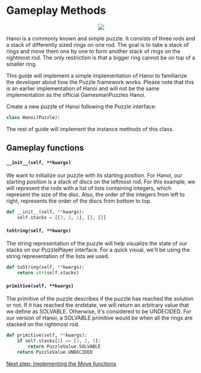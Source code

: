 # Gameplay Methods
<p align="center">
<img src='assets/Tower_of_hanoi.jpeg'>
</p>

Hanoi is a commonly known and simple puzzle. It consists of three rods and a stack of differently sized rings on one rod. The goal is to take a stack of rings and move them one by one to form another stack of rings on the rightmost rod. The only restriction is that a bigger ring cannot be on top of a smaller ring.

This guide will implement a simple implementation of Hanoi to familiarize the developer about how the Puzzle framework works. Please note that this is an earlier implementation of Hanoi and will not be the same implementation as the official GamesmanPuzzles Hanoi.

Create a new puzzle of Hanoi following the Puzzle interface:
```python
class Hanoi(Puzzle):
```

The rest of guide will implement the instance methods of this class.

## Gameplay functions
#### `__init__(self, **kwargs)`
We want to initialize our puzzle with its starting position. For Hanoi, our starting position is a stack of discs on the leftmost rod. For this example, we will represent the rods with a list of lists containing integers, which represent the size of the disc. Also, the order of the integers from left to right, represents the order of the discs from bottom to top.
```python
def __init__(self, **kwargs):
    self.stacks = [[3, 2, 1], [], []]
```
#### `toString(self, **kwargs)`
The string representation of the puzzle will help visualize the state of our stacks on our PuzzlePlayer interface. For a quick visual, we'll be using the string representation of the lists we used.
```python
def toString(self, **kwargs):
    return str(self.stacks)
```
#### `primitive(self, **kwargs)`
The primitive of the puzzle describes if the puzzle has reached the solution or not. If it has reached the endstate, we will return an arbitrary value that we define as SOLVABLE. Otherwise, it's considered to be UNDECIDED. For our version of Hanoi, a SOLVABLE primitive would be when all the rings are stacked on the rightmost rod.
```python
def primitive(self, **kwargs):
    if self.stacks[2] == [3, 2, 1]:
        return PuzzleValue.SOLVABLE 
    return PuzzleValue.UNDECIDED
```
[Next step: Implementing the Move functions](02_Moves.md)
